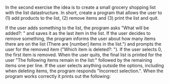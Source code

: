 
In the second exercise the idea is to create a small grocery shopping list with the list datastructure. 
In short, create a program that allows the user to 
(1) add products to the list, (2) remove items and (3) print the list and quit.

 

If the user adds something to the list, the program asks "What will be added?: " and saves it as the last item in the list.
If the user decides to remove something, the program informs the user about how many items there are on the list (There are [number] items in the list.")
and prompts the user for the removed item ("Which item is deleted?: ").
If the user selects 0, the first item is removed. When the user quits,
the final list is printed for the user "The following items remain in the list:" followed by the remaining items one per line.
If the user selects anything outside the options, including when deleting items, the program responds "Incorrect selection.".
When the program works correctly it prints out the following:

